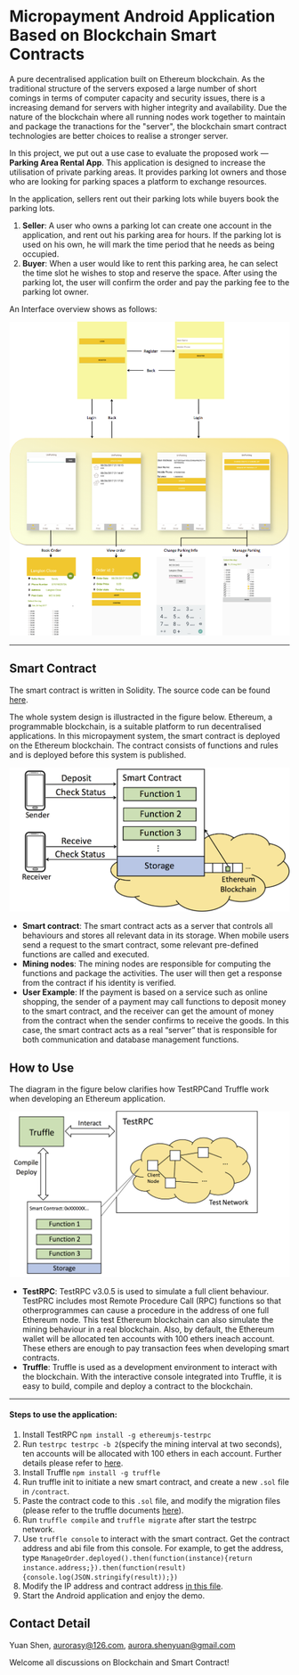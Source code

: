 # Micropayment Android Application Based on Blockchain Smart Contracts

A pure decentralised application built on Ethereum blockchain. As the traditional structure of the servers exposed a large number of short comings in terms of computer capacity and security issues, there is a increasing demand for servers with higher integrity and availability. Due the nature of the blockchain where all running nodes work together to maintain and package the tranactions for the "server", the blockchain smart contract  technologies are better choices to realise a stronger server.

In this project, we put out a use case to evaluate the proposed work — **Parking Area Rental App**. This application is designed to increase the utilisation of private parking areas. It provides parking lot owners and those who are looking for parking spaces a platform to exchange resources. 

In the application, sellers rent out their parking lots while buyers book the parking lots. 

1. **Seller**: A user who owns a parking lot can create one account in the application, and rent out his parking area for hours. If the parking lot is used on his own, he will mark the time period that he needs as being occupied. 
2. **Buyer**: When a user would like to rent this parking area, he can select the time slot he wishes to stop and reserve the space. After using the parking lot, the user will confirm the order and pay the parking fee to the parking lot owner. 

An Interface overview shows as follows:

![Interface Overview](Interface_overview.png)

---

## Smart Contract

The smart contract is written in Solidity. The source code can be found [here](https://github.com/aurorasy/Web3j_project/blob/master/app/src/main/java/com/example/aurora/myweb3j/contract/ManageOrder.sol).

The whole system design is illustracted in the figure below. Ethereum, a programmable blockchain, is a suitable platform to run decentralised applications. In this micropayment system, the smart contract is deployed on the Ethereum blockchain. The contract consists of functions and rules and is deployed before this system is published. 

![System Design](system_design.png)

- **Smart contract**: The smart contract acts as a server that controls all behaviours and stores all relevant data in its storage. When mobile users send a request to the smart contract, some relevant pre-defined functions are called and executed. 
- **Mining nodes**: The mining nodes are responsible for computing the functions and package the activities. The user will then get a response from the contract if his identity is verified. 
- **User Example**: If the payment is based on a service such as online shopping, the sender of a payment may call functions to deposit money to the smart contract, and the receiver can get the amount of money from the contract when the sender confirms to receive the goods. In this case, the smart contract acts as a real “server” that is responsible for both communication and database management functions.

## How to Use

The diagram in the figure below clarifies how TestRPCand Truffle work when developing an Ethereum application.

![Diagram of TestPRC and Truffle](diagram1.png)

- **TestRPC**: TestRPC v3.0.5 is used to simulate a full client behaviour. TestPRC includes most Remote Procedure Call (RPC) functions so that otherprogrammes can cause a procedure in the address of one full Ethereum node. This test Ethereum blockchain can also simulate the mining behaviour in a real blockchain. Also, by default, the Ethereum wallet will be allocated ten accounts with 100 ethers ineach account. These ethers are enough to pay transaction fees when developing smart contracts.
- **Truffle**: Truffle is used as a development environment to interact with the blockchain. With the interactive console integrated into Truffle, it is easy to build, compile and deploy a contract to the blockchain. 

---

#### Steps to use the application:

1. Install TestRPC  `npm install -g ethereumjs-testrpc`
2. Run `testrpc testrpc -b 2`(specify the mining interval at two seconds), ten accounts will be allocated with 100 ethers in each account. Further details please refer to [here](https://github.com/ethereumjs/testrpc).
3. Install Truffle `npm install -g truffle`
4. Run truffle init to initiate a new smart contract, and create a new `.sol` file in `/contract`.  
5. Paste the contract code to this `.sol` file, and modify the migration files (please refer to the truffle documents [here](http://truffle.readthedocs.io/en/beta/)).
6. Run `truffle compile` and `truffle migrate` after start the testrpc network. 
7. Use `truffle console` to interact with the smart contract. Get the contract address and abi file from this console. For example, to get the address, type `ManageOrder.deployed().then(function(instance){return instance.address;}).then(function(result){console.log(JSON.stringify(result));})`
8. Modify the IP address and contract address [in this file](https://github.com/aurorasy/Web3j_project/blob/master/app/src/main/java/com/example/aurora/myweb3j/util/Web3jConstants.java). 
9. Start the Android application and enjoy the demo.

## Contact Detail

Yuan Shen, aurorasy@126.com, aurora.shenyuan@gmail.com

Welcome all discussions on Blockchain and Smart Contract!